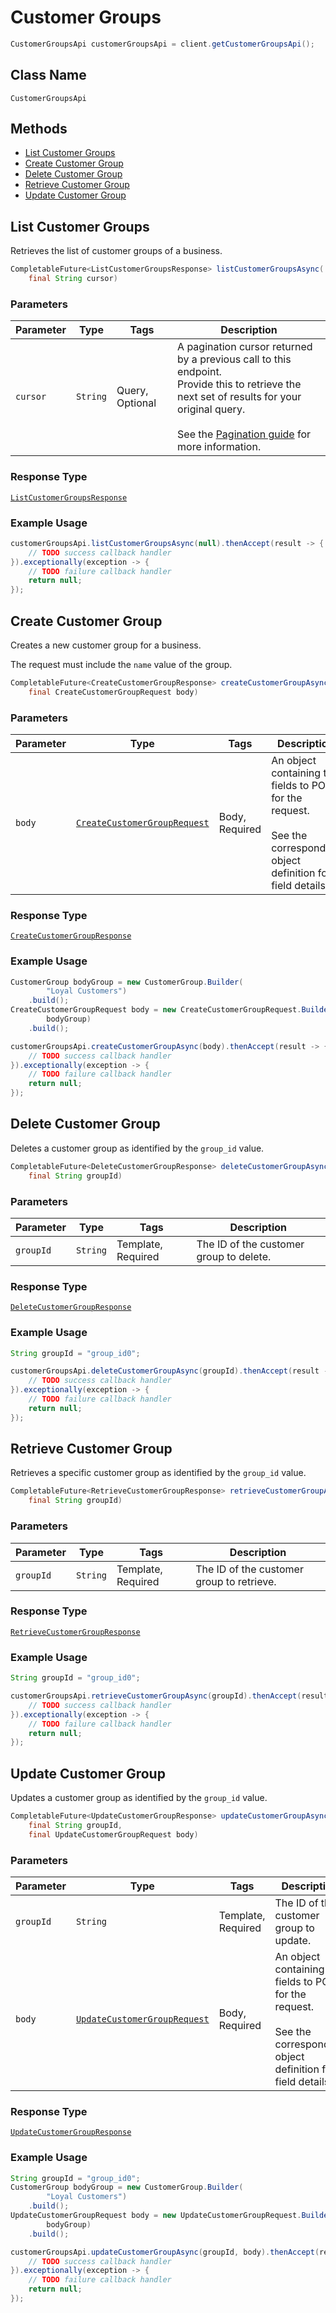 # Customer Groups

```java
CustomerGroupsApi customerGroupsApi = client.getCustomerGroupsApi();
```

## Class Name

`CustomerGroupsApi`

## Methods

* [List Customer Groups](/doc/customer-groups.md#list-customer-groups)
* [Create Customer Group](/doc/customer-groups.md#create-customer-group)
* [Delete Customer Group](/doc/customer-groups.md#delete-customer-group)
* [Retrieve Customer Group](/doc/customer-groups.md#retrieve-customer-group)
* [Update Customer Group](/doc/customer-groups.md#update-customer-group)

## List Customer Groups

Retrieves the list of customer groups of a business.

```java
CompletableFuture<ListCustomerGroupsResponse> listCustomerGroupsAsync(
    final String cursor)
```

### Parameters

| Parameter | Type | Tags | Description |
|  --- | --- | --- | --- |
| `cursor` | `String` | Query, Optional | A pagination cursor returned by a previous call to this endpoint.<br>Provide this to retrieve the next set of results for your original query.<br><br>See the [Pagination guide](https://developer.squareup.com/docs/working-with-apis/pagination) for more information. |

### Response Type

[`ListCustomerGroupsResponse`](/doc/models/list-customer-groups-response.md)

### Example Usage

```java
customerGroupsApi.listCustomerGroupsAsync(null).thenAccept(result -> {
    // TODO success callback handler
}).exceptionally(exception -> {
    // TODO failure callback handler
    return null;
});
```

## Create Customer Group

Creates a new customer group for a business. 

The request must include the `name` value of the group.

```java
CompletableFuture<CreateCustomerGroupResponse> createCustomerGroupAsync(
    final CreateCustomerGroupRequest body)
```

### Parameters

| Parameter | Type | Tags | Description |
|  --- | --- | --- | --- |
| `body` | [`CreateCustomerGroupRequest`](/doc/models/create-customer-group-request.md) | Body, Required | An object containing the fields to POST for the request.<br><br>See the corresponding object definition for field details. |

### Response Type

[`CreateCustomerGroupResponse`](/doc/models/create-customer-group-response.md)

### Example Usage

```java
CustomerGroup bodyGroup = new CustomerGroup.Builder(
        "Loyal Customers")
    .build();
CreateCustomerGroupRequest body = new CreateCustomerGroupRequest.Builder(
        bodyGroup)
    .build();

customerGroupsApi.createCustomerGroupAsync(body).thenAccept(result -> {
    // TODO success callback handler
}).exceptionally(exception -> {
    // TODO failure callback handler
    return null;
});
```

## Delete Customer Group

Deletes a customer group as identified by the `group_id` value.

```java
CompletableFuture<DeleteCustomerGroupResponse> deleteCustomerGroupAsync(
    final String groupId)
```

### Parameters

| Parameter | Type | Tags | Description |
|  --- | --- | --- | --- |
| `groupId` | `String` | Template, Required | The ID of the customer group to delete. |

### Response Type

[`DeleteCustomerGroupResponse`](/doc/models/delete-customer-group-response.md)

### Example Usage

```java
String groupId = "group_id0";

customerGroupsApi.deleteCustomerGroupAsync(groupId).thenAccept(result -> {
    // TODO success callback handler
}).exceptionally(exception -> {
    // TODO failure callback handler
    return null;
});
```

## Retrieve Customer Group

Retrieves a specific customer group as identified by the `group_id` value.

```java
CompletableFuture<RetrieveCustomerGroupResponse> retrieveCustomerGroupAsync(
    final String groupId)
```

### Parameters

| Parameter | Type | Tags | Description |
|  --- | --- | --- | --- |
| `groupId` | `String` | Template, Required | The ID of the customer group to retrieve. |

### Response Type

[`RetrieveCustomerGroupResponse`](/doc/models/retrieve-customer-group-response.md)

### Example Usage

```java
String groupId = "group_id0";

customerGroupsApi.retrieveCustomerGroupAsync(groupId).thenAccept(result -> {
    // TODO success callback handler
}).exceptionally(exception -> {
    // TODO failure callback handler
    return null;
});
```

## Update Customer Group

Updates a customer group as identified by the `group_id` value.

```java
CompletableFuture<UpdateCustomerGroupResponse> updateCustomerGroupAsync(
    final String groupId,
    final UpdateCustomerGroupRequest body)
```

### Parameters

| Parameter | Type | Tags | Description |
|  --- | --- | --- | --- |
| `groupId` | `String` | Template, Required | The ID of the customer group to update. |
| `body` | [`UpdateCustomerGroupRequest`](/doc/models/update-customer-group-request.md) | Body, Required | An object containing the fields to POST for the request.<br><br>See the corresponding object definition for field details. |

### Response Type

[`UpdateCustomerGroupResponse`](/doc/models/update-customer-group-response.md)

### Example Usage

```java
String groupId = "group_id0";
CustomerGroup bodyGroup = new CustomerGroup.Builder(
        "Loyal Customers")
    .build();
UpdateCustomerGroupRequest body = new UpdateCustomerGroupRequest.Builder(
        bodyGroup)
    .build();

customerGroupsApi.updateCustomerGroupAsync(groupId, body).thenAccept(result -> {
    // TODO success callback handler
}).exceptionally(exception -> {
    // TODO failure callback handler
    return null;
});
```

